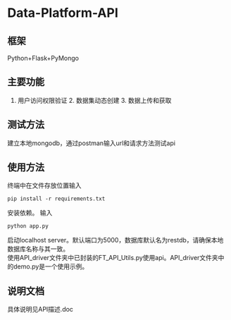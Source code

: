 # Data-Platform-API
## 框架
Python+Flask+PyMongo
## 主要功能
1. 用户访问权限验证 2. 数据集动态创建 3. 数据上传和获取
## 测试方法
建立本地mongodb，通过postman输入url和请求方法测试api
## 使用方法
终端中在文件存放位置输入
```
pip install -r requirements.txt
```
安装依赖。
输入
```
python app.py
```
启动localhost server。默认端口为5000，数据库默认名为restdb，请确保本地数据库名称与其一致。  
使用API_driver文件夹中已封装的FT_API_Utils.py使用api。API_driver文件夹中的demo.py是一个使用示例。
## 说明文档
具体说明见API描述.doc
